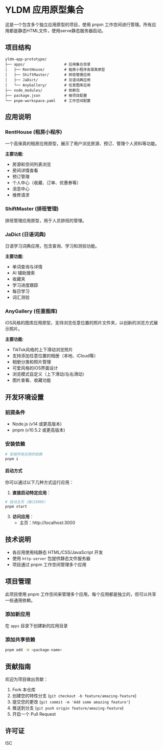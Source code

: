 # YLDM 应用原型集合

这是一个包含多个独立应用原型的项目，使用 pnpm 工作空间进行管理。所有应用都是静态HTML文件，使用serve静态服务器启动。

## 项目结构

```
yldm-app-prototype/
├── apps/                  # 应用集合目录
│   ├── RentHouse/         # 租房小程序高保真原型
│   ├── ShiftMaster/       # 排班管理应用
│   ├── JaDict/            # 日语词典应用
│   └── AnyGallery/        # 任意图库应用
├── node_modules/          # 依赖包
├── package.json           # 根项目配置
└── pnpm-workspace.yaml    # 工作空间配置
```

## 应用说明

### RentHouse (租房小程序)

一个高保真的租房应用原型，展示了用户浏览房源、预订、管理个人资料等功能。

**主要功能**:
- 房源和空间列表浏览
- 房间详情查看
- 预订管理
- 个人中心（收藏、订单、优惠券等）
- 消息中心
- 维修请求

### ShiftMaster (排班管理)

排班管理应用原型，用于人员排班的管理。

### JaDict (日语词典)

日语学习词典应用，包含查询、学习和测验功能。

**主要功能**:
- 单词查询与详情
- AI 辅助搜索
- 收藏夹
- 学习进度跟踪
- 每日学习
- 词汇测验

### AnyGallery (任意图库)

iOS风格的图库应用原型，支持浏览任意位置的照片文件夹，以创新的浏览方式展示照片。

**主要功能**:
- TikTok风格的上下滑动浏览照片
- 支持添加任意位置的相册（本地、iCloud等）
- 相册分类和照片管理
- 可爱风格的iOS界面设计
- 浏览模式自定义（上下滑动/左右滑动）
- 图片查看、收藏功能

## 开发环境设置

### 前提条件

- Node.js (v14 或更高版本)
- pnpm (v10.5.2 或更高版本)

### 安装依赖

```bash
# 安装所有应用的依赖
pnpm i
```

#### 启动方式

你可以通过以下几种方式运行应用：

1. **直接启动特定应用**：
```bash
# 启动主页（端口3000）
pnpm start
```

3. **访问应用**：
   - 主页：http://localhost:3000

## 技术说明

- 各应用使用纯静态 HTML/CSS/JavaScript 开发
- 使用 `http-server` 包提供静态文件服务器
- 项目通过 pnpm 工作空间管理多个应用

## 项目管理

此项目使用 pnpm 工作空间来管理多个应用。每个应用都是独立的，但可以共享一些通用依赖。

### 添加新应用
在 `apps` 目录下创建新的应用目录

### 添加共享依赖

```bash
pnpm add -W <package-name>
```

## 贡献指南

欢迎为项目做出贡献：

1. Fork 本仓库
2. 创建您的特性分支 (`git checkout -b feature/amazing-feature`)
3. 提交您的更改 (`git commit -m 'Add some amazing feature'`)
4. 推送到分支 (`git push origin feature/amazing-feature`)
5. 开启一个 Pull Request

## 许可证

ISC 